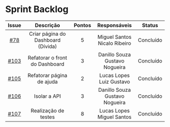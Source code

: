 # Sprint Backlog
|Issue|Descrição|Pontos|Responsáveis|Status|
|:---:|:---:|:---:|:---:|:---:|
|[#78](https://github.com/fga-eps-mds/2019.2-Questmark/issues/78)|Criar página do Dashboard (Dívida)|5|Miguel Santos<br>Nicalo Ribeiro|Concluído|
|[#103](https://github.com/fga-eps-mds/2019.2-Questmark/issues/103)|Refatorar o front do Dashboard|3|Danillo Souza<br>Gustavo Nogueira|Concluído|
|[#105](https://github.com/fga-eps-mds/2019.2-Questmark/issues/105)|Refatorar página de ajuda|2|Lucas Lopes<br>Luiz Gustavo|Concluído|
|[#106](https://github.com/fga-eps-mds/2019.2-Questmark/issues/106)|Isolar a API|3|Danillo Souza<br>Gustavo Nogueira|Concluído|
|[#107](https://github.com/fga-eps-mds/2019.2-Questmark/issues/107)|Realização de testes|8|Lucas Lopes<br>Miguel Santos|Concluído|